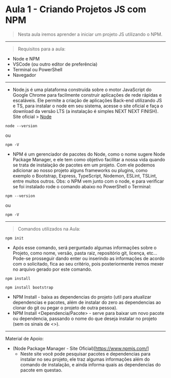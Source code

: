 # Aula 1 - Criando Projetos JS com NPM

> Nesta aula iremos aprender a iniciar um projeto JS utilizando o NPM. 

_______________

> Requisitos para a aula:

- Node e NPM
- VSCode (ou outro editor de preferência)
- Terminal ou PowerShell
- Navegador

_______________

- Node.js é uma plataforma construída sobre o motor JavaScript do Google Chrome para facilmente construir aplicações de rede rápidas e escaláveis. Ele permite a criação de aplicações Back-end utilizando JS e TS, para instalar o node em seu sistema, acesse o site oficial e faça o download da versão LTS (a instalação é simples NEXT NEXT FINISH). Site oficial > [Node](http://nodejs.org)


```
node --version
```
ou

```
npm -V
```

- NPM é um gerenciador de pacotes do Node, como o nome sugere Node Package Manager, e ele tem como objetivo facilitar a nossa vida quando se trata de instalação de pacotes em um projeto. Com ele podemos adicionar ao nosso projeto alguns frameworks ou plugins, como exemplo o Bootstrap, Express, TypeScript, Nodemon, ESLint, TSLint, entre muitos outros. Obs: o NPM vem junto com o node, e para verificar se foi instalado rode o comando abaixo no PowerShell o Terminal:

```
npm --version
```
ou

```
npm -V
```
_______________
> Comandos utilizados na Aula:

```
npm init
```

- Após esse comando, será perguntado algumas informações sobre o Projeto, como nome, versão, pasta raiz, repositório git, licença, etc... Pode-se prosseguir dando enter ou inserindo as informações de acordo com o solicitado, fica ao seu critério, pois posteriormente iremos mexer no arquivo gerado por este comando.

```
npm install

npm install bootstrap
```

- NPM Install - baixa as dependencias do projeto (util para atualizar dependencias e pacotes, além de instalar do zero as dependencias ao clonar do git ou pegar o projeto de outra pessoa).
- NPM Install <Dependencia/Pacote> - serve para baixar um novo pacote ou dependencia, passando o nome do que deseja instalar no projeto (sem os sinais de <>).

_________________________
Material de Apoio:

- (Node Package Manager - Site Oficial)[https://www.npmjs.com/]
  - Neste site você pode pesquisar pacotes e dependencias para instalar no seu projeto, ele traz algumas informações além do comando de instalação, e ainda informa quais as dependencias do pacote em questao.
